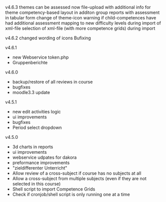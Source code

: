 v4.6.3
themes can be assessed now
file-upload with additional info for theme
competency-based layout in additon
group reports with assessment in tabular form
change of theme-icon
warning if child-competences have had additional assessment
mapping to new difficulty levels during import of xml-file
selection of xml-file (with more competence grids) during import

v4.6.2
changed wording of icons
Bufixing

v4.6.1
* new Webservice token.php
* Gruppenberichte

v4.6.0
* backup/restore of all reviews in course
* bugfixes
* moodle3.3 update

v4.5.1
* new edit activities logic
* ui improvements
* bugfixes
* Period select dropdown

v4.5.0
* 3d charts in reports
* ui improvements
* webservice udpates for dakora
* preformance improvements
* "zieldifferenter Unterricht"
* Allow review of a cross-subject if course has no subjects at all
* Allow a cross-subject from multiple subjects (even if they are not selected in this course)
* Shell script to import Competence Grids
* Check if cronjob/shell script is only running one at a time